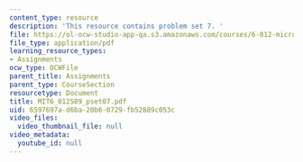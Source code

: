 ```yaml
---
content_type: resource
description: 'This resource contains problem set 7. '
file: https://ol-ocw-studio-app-qa.s3.amazonaws.com/courses/6-012-microelectronic-devices-and-circuits-spring-2009/6597697ad6ba20b60729fb52889c053c_MIT6_012S09_pset07.pdf
file_type: application/pdf
learning_resource_types:
- Assignments
ocw_type: OCWFile
parent_title: Assignments
parent_type: CourseSection
resourcetype: Document
title: MIT6_012S09_pset07.pdf
uid: 6597697a-d6ba-20b6-0729-fb52889c053c
video_files:
  video_thumbnail_file: null
video_metadata:
  youtube_id: null
---
```

